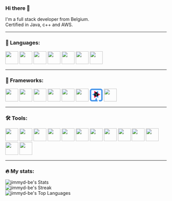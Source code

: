 ### Hi there 👋

I'm a full stack developer from Belgium.  
Certified in Java, c++ and AWS.

_________________

<!--
**jimmyd-be/jimmyd-be** is a ✨ _special_ ✨ repository because its `README.md` (this file) appears on your GitHub profile.

Here are some ideas to get you started:

- 🔭 I’m currently working on ...
- 🌱 I’m currently learning ...
- 👯 I’m looking to collaborate on ...
- 🤔 I’m looking for help with ...
- 💬 Ask me about ...
- 📫 How to reach me: ...
- 😄 Pronouns: ...
- ⚡ Fun fact: ...
-->

### 🔡 Languages:
<div>
<img src="https://cdn.jsdelivr.net/gh/devicons/devicon/icons/cplusplus/cplusplus-original.svg"  width="40" height="40"/>
<img src="https://cdn.jsdelivr.net/gh/devicons/devicon/icons/css3/css3-original.svg"  width="40" height="40"/>
<img src="https://cdn.jsdelivr.net/gh/devicons/devicon/icons/html5/html5-original.svg"  width="40" height="40"/>
<img src="https://cdn.jsdelivr.net/gh/devicons/devicon/icons/java/java-original.svg"  width="40" height="40"/>
<img src="https://cdn.jsdelivr.net/gh/devicons/devicon/icons/javascript/javascript-original.svg"  width="40" height="40"/>
  <img src="https://cdn.jsdelivr.net/gh/devicons/devicon/icons/c/c-original.svg"  width="40" height="40"/>
  <img src="https://cdn.jsdelivr.net/gh/devicons/devicon/icons/python/python-original.svg"  width="40" height="40"/>

</div>

_________________

### 🧰 Frameworks:
<div>
<img src="https://cdn.jsdelivr.net/gh/devicons/devicon/icons/angularjs/angularjs-original.svg"  width="40" height="40"/>
<img src="https://cdn.jsdelivr.net/gh/devicons/devicon/icons/arduino/arduino-original-wordmark.svg"  width="40" height="40"/>
<img src="https://cdn.jsdelivr.net/gh/devicons/devicon/icons/nextjs/nextjs-original.svg"  width="40" height="40"/>
<img src="https://cdn.jsdelivr.net/gh/devicons/devicon/icons/qt/qt-original.svg"  width="40" height="40"/>
<img src="https://cdn.jsdelivr.net/gh/devicons/devicon/icons/react/react-original.svg"  width="40" height="40"/>
<img src="https://cdn.jsdelivr.net/gh/devicons/devicon/icons/spring/spring-original.svg"  width="40" height="40"/>
<img src="https://github.com/jimmyd-be/jimmyd-be/blob/master/quarkus-icon.svg"  width="40" height="40"/>
<img src="https://cdn.jsdelivr.net/gh/devicons/devicon/icons/terraform/terraform-original.svg"  width="40" height="40"/>
</div>

_________________

### :hammer_and_wrench: Tools:
<div>
<img src="https://cdn.jsdelivr.net/gh/devicons/devicon/icons/docker/docker-original.svg"  width="40" height="40"/>
<img src="https://cdn.jsdelivr.net/gh/devicons/devicon/icons/gradle/gradle-plain.svg"  width="40" height="40"/>
<img src="https://cdn.jsdelivr.net/gh/devicons/devicon/icons/jenkins/jenkins-original.svg"  width="40" height="40"/>
<img src="https://cdn.jsdelivr.net/gh/devicons/devicon/icons/jira/jira-original.svg"  width="40" height="40"/>
<img src="https://cdn.jsdelivr.net/gh/devicons/devicon/icons/linux/linux-original.svg"  width="40" height="40"/>
<img src="https://cdn.jsdelivr.net/gh/devicons/devicon/icons/mysql/mysql-original.svg"  width="40" height="40"/>
<img src="https://cdn.jsdelivr.net/gh/devicons/devicon/icons/npm/npm-original-wordmark.svg"  width="40" height="40"/>
<img src="https://cdn.jsdelivr.net/gh/devicons/devicon/icons/oracle/oracle-original.svg"  width="40" height="40"/>
<img src="https://cdn.jsdelivr.net/gh/devicons/devicon/icons/podman/podman-original.svg"  width="40" height="40"/>
<img src="https://cdn.jsdelivr.net/gh/devicons/devicon/icons/postgresql/postgresql-original.svg"  width="40" height="40"/>
<img src="https://cdn.jsdelivr.net/gh/devicons/devicon/icons/intellij/intellij-original.svg"  width="40" height="40"/>
<img src="https://cdn.jsdelivr.net/gh/devicons/devicon/icons/vscode/vscode-original.svg"  width="40" height="40"/>
<img src="https://github.com/jimmyd-be/jimmyd-be/blob/master/aws-icon.svg"  width="40" height="40"/>
</div>

_________________

### :fire: My stats:

![jimmyd-be's Stats](https://github-readme-stats.vercel.app/api?username=jimmyd-be&theme=vue-dark&show_icons=true&hide_border=true&count_private=true)  
![jimmyd-be's Streak](https://github-readme-streak-stats.herokuapp.com/?user=jimmyd-be&theme=vue-dark&hide_border=true)  
![jimmyd-be's Top Languages](https://github-readme-stats.vercel.app/api/top-langs/?username=jimmyd-be&theme=vue-dark&show_icons=true&hide_border=true&layout=compact)  

